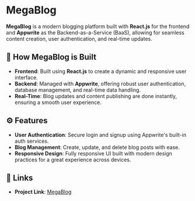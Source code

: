 # MegaBlog

**MegaBlog** is a modern blogging platform built with **React.js** for the frontend and **Appwrite** as the Backend-as-a-Service (BaaS), allowing for seamless content creation, user authentication, and real-time updates.

## 🌟 How MegaBlog is Built

- **Frontend**: Built using **React.js** to create a dynamic and responsive user interface.
- **Backend**: Managed with **Appwrite**, offering robust user authentication, database management, and real-time data handling.
- **Real-Time**: Blog updates and content publishing are done instantly, ensuring a smooth user experience.

## ⚙️ Features

- **User Authentication**: Secure login and signup using Appwrite's built-in auth services.
- **Blog Management**: Create, update, and delete blog posts with ease.
- **Responsive Design**: Fully responsive UI built with modern design practices for a great experience across devices.

## 📎 Links

- **Project Link**: [MegaBlog](https://mega-blog-navy.vercel.app/)
